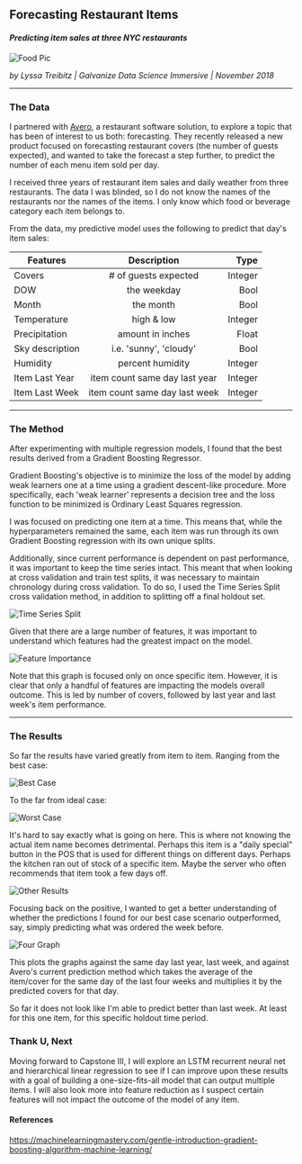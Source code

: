 
## Forecasting Restaurant Items
#### *Predicting item sales at three NYC restaurants*

![Food Pic](images/food.png)

*by Lyssa Treibitz | Galvanize Data Science Immersive | November 2018*
___

### The Data

I partnered with [Avero](http://www.averoinc.com/), a restaurant software solution, to explore a topic that has been of interest to us both: forecasting. They recently released a new product focused on forecasting restaurant covers (the number of guests expected), and wanted to take the forecast a step further, to predict the number of each menu item sold per day.

I received three years of restaurant item sales and daily weather from three restaurants. The data I was blinded, so I do not know the names of the restaurants nor the names of the items.  I only know which food or beverage category each item belongs to.

From the data, my predictive model uses the following to predict that day's item sales:

| Features       | Description      | Type
| ------------- |:-------------:| -----:|
| Covers| # of guests expected| Integer|
| DOW     | the weekday     |   Bool |
| Month     | the month    |   Bool |
| Temperature | high & low |   Integer |
| Precipitation | amount in inches  | Float |
| Sky description  | i.e. 'sunny', 'cloudy'  |  Bool |
| Humidity | percent humidity  |    Integer
| Item Last Year | item count same day last year| Integer |
| Item Last Week | item count same day last week | Integer |

___

### The Method

After experimenting with multiple regression models, I found that the best results derived from a Gradient Boosting Regressor.  

Gradient Boosting's objective is to minimize the loss of the model by adding weak learners one at a time using a gradient descent-like procedure. More specifically, each 'weak learner' represents a decision tree and the loss function to be minimized is Ordinary Least Squares regression.

I was focused on predicting one item at a time.  This means that, while the hyperparameters remained the same, each item was run through its own Gradient Boosting regression with its own unique splits.  

Additionally, since current performance is dependent on past performance, it was important to keep the time series intact. This meant that when looking at cross validation and train test splits, it was necessary to maintain chronology during cross validation.  To do so, I used the Time Series Split cross validation method, in addition to splitting off a final holdout set.  

 ![Time Series Split](images/time_series_split.png)

Given that there are a large number of features, it was important to understand which features had the greatest impact on the model.

 ![Feature Importance](images/feature_importance.png)

 Note that this graph is focused only on once specific item.  However, it is clear that only a handful of features are impacting the models overall outcome. This is led by number of covers, followed by last year and last week's item performance.
 ___

 ### The Results

 So far the results have varied greatly from item to item.  Ranging from the best case:

  ![Best Case](images/best_case.png)

To the far from ideal case:

  ![Worst Case](images/worst_case.png)

It's hard to say exactly what is going on here. This is where not knowing the actual item name becomes detrimental.  Perhaps this item is a "daily special" button in the POS that is used for different things on different days.  Perhaps the kitchen ran out of stock of a specific item.  Maybe the server who often recommends that item took a few days off.

![Other Results](images/other_results.png)

Focusing back on the positive, I wanted to get a better understanding of whether the predictions I found for our best case scenario outperformed, say, simply predicting what was ordered the week before.

  ![Four Graph](images/four_graphs6.png)

This plots the graphs against the same day last year, last week, and against Avero's current prediction method which takes the average of the item/cover for the same day of the last four weeks and multiplies it by the predicted covers for that day.

So far it does not look like I'm able to predict better than last week.  At least for this one item, for this specific holdout time period.


 ### Thank U, Next

 Moving forward to Capstone III, I will explore an LSTM recurrent neural net and hierarchical linear regression to see if I can improve upon these results with a goal of building a one-size-fits-all model that can output multiple items.  I will also look more into feature reduction as I suspect certain features will not impact the outcome of the model of any item.


####  References
https://machinelearningmastery.com/gentle-introduction-gradient-boosting-algorithm-machine-learning/
